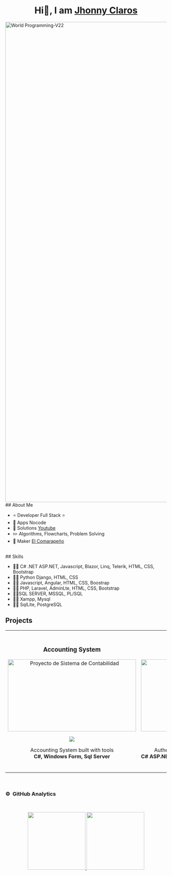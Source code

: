 <div align="center">
  <h1 align="center">Hi👋, I am <a href="#">Jhonny Claros</a> </h1>
</div>
<img src="https://i.imgur.com/Hy4PhoZ.png" alt="World Programming-V22" border="0" width="1500px" />
## About Me

- ⭐ Developer Full Stack ⭐
- 📲 Apps Nocode
- 🎥 Solutions [Youtube](https://www.youtube.com/@IA-INTERNET-2023?sub_confirmation=1)
- ✏️ Algorithms, Flowcharts, Problem Solving
- 📗 Maker [El Comarapeño](https://academia-kaled.web.app/)
<br>
## Skills

- 🧑‍💻 C# .NET ASP.NET, Javascript, Blazor, Linq, Telerik, HTML, CSS, Bootstrap
- 👨‍💻 Python Django, HTML, CSS
- 🧑‍💻 Javascript, Angular, HTML, CSS, Boostrap
- 👨‍💻 PHP, Laravel, AdminLte, HTML, CSS, Bootstrap
- 👨‍💻SQL SERVER, MSSQL, PL/SQL
- 👨‍💻 Xampp, Mysql
- 👨‍💻 SqlLite, PostgreSQL
## Projects
<table>
  <tr>
    <td width="40%">
      <h3 align="center">Accounting System</h3>
      <div align="center">
        <img src="https://i.imgur.com/iASFRNd.png" alt="Proyecto de Sistema de Contabilidad" border="0" width="400"
          height="225" />
        <p>
          <a href="https://github.com/Programming-V22/Sistema_Contabilidad" target="_blank">
            <img src="https://img.shields.io/badge/CÓDIGO-ff9?style=for-the-badge&logo=github&logoColor=black">
          </a>
        </p>
        <p>
          Accounting System built with tools
          <br>
          <strong>C#, Windows Form, Sql Server</strong>
        </p>
      </div>
    </td>
    <td width="40%">
      <br>
      <h3 align="center">Authentication JwtBearer</h3>
      <div align="center">
        <img src="https://i.imgur.com/8Hr1Ijz.png" alt="Sistema de Authentication" border="0" width="400"
          height="225" />
        <p>
          <a href="https://github.com/ClarosRJ/Authentication-JWTBearer" target="_blank">
            <img src="https://img.shields.io/badge/CÓDIGO-ff9?style=for-the-badge&logo=github&logoColor=black">
          </a>
        </p>
        <p>Authentication System created using tools <br>
          <strong>C# ASP.NET BlazorWebAssembly App, HTML, CSS, Bootstrap, Entity Framework</strong>
        </p>
      </div>
    </td>
  </tr>
</table>
<br>

### ⚙️ &nbsp;GitHub Analytics
<br>
<p align="center">
  <a href="https://github.com/ClarosRJ">
    <img height="180em"
      src="https://github-readme-stats-eight-theta.vercel.app/api?username=ClarosRJ&show_icons=true&theme=algolia&include_all_commits=true&count_private=true" />
    <img height="180em"
      src="https://github-readme-stats-eight-theta.vercel.app/api/top-langs/?username=ClarosRJ&layout=compact&langs_count=8&theme=algolia" />
  </a>
</p>

